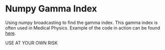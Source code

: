 # Numpy Gamma Index
Using numpy broadcasting to find the gamma index. This gamma index is often used in Medical Physics. Example of the code in action can be found [here](http://nbviewer.ipython.org/github/SimonBiggs/npgamma/blob/master/example.ipynb).

USE AT YOUR OWN RISK
